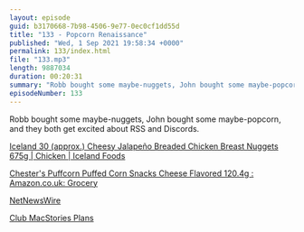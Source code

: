 ```yaml
---
layout: episode
guid: b3170668-7b98-4506-9e77-0ec0cf1dd55d
title: "133 - Popcorn Renaissance"
published: "Wed, 1 Sep 2021 19:58:34 +0000"
permalink: 133/index.html
file: "133.mp3"
length: 9887034
duration: 00:20:31
summary: "Robb bought some maybe-nuggets, John bought some maybe-popcorn, and they both get excited about RSS and Discords."
episodeNumber: 133
---
```


Robb bought some maybe-nuggets, John bought some maybe-popcorn, and they both get excited about RSS and Discords.

[Iceland 30 (approx.) Cheesy Jalapeño Breaded Chicken Breast Nuggets 675g | Chicken | Iceland Foods](https://www.iceland.co.uk/p/iceland-30-%28approx.%29-cheesy-jalapeno-breaded-chicken-breast-nuggets-675g/86801.html)

[Chester's Puffcorn Puffed Corn Snacks Cheese Flavored 120.4g : Amazon.co.uk: Grocery](https://www.amazon.co.uk/Chesters-Puffcorn-Puffed-Snacks-Flavored/dp/B004WG2JKW)

[NetNewsWire](http://www.netnewswireapp.com/)

[Club MacStories Plans](https://club.macstories.net/plans)
